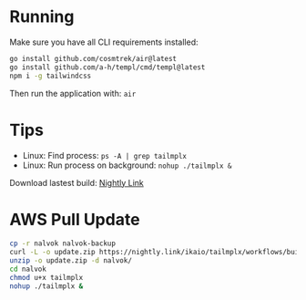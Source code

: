 
# Running
Make sure you have all CLI requirements installed:
```sh
go install github.com/cosmtrek/air@latest
go install github.com/a-h/templ/cmd/templ@latest
npm i -g tailwindcss
```
Then run the application with: `air`

# Tips
- Linux: Find process: `ps -A | grep tailmplx`
- Linux: Run process on background: `nohup ./tailmplx &`

Download lastest build: [Nightly Link](https://nightly.link/ikaio/tailmplx/workflows/build/main/release.zip)

# AWS Pull Update
```bash
cp -r nalvok nalvok-backup
curl -L -o update.zip https://nightly.link/ikaio/tailmplx/workflows/build/main/release.zip
unzip -o update.zip -d nalvok/
cd nalvok
chmod u+x tailmplx
nohup ./tailmplx &
```
